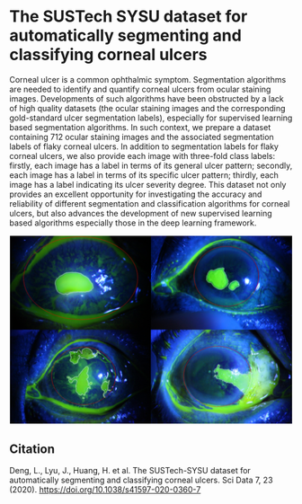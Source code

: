 # The SUSTech SYSU dataset for automatically segmenting and classifying corneal ulcers

Corneal ulcer is a common ophthalmic symptom. Segmentation algorithms are needed to identify and quantify corneal ulcers from ocular staining images. Developments of such algorithms have been obstructed by a lack of high quality datasets (the ocular staining images and the corresponding gold-standard ulcer segmentation labels), especially for supervised learning based segmentation algorithms. In such context, we prepare a dataset containing 712 ocular staining images and the associated segmentation labels of flaky corneal ulcers. In addition to segmentation labels for flaky corneal ulcers, we also provide each image with three-fold class labels: firstly, each image has a label in terms of its general ulcer pattern; secondly, each image has a label in terms of its specific ulcer pattern; thirdly, each image has a label indicating its ulcer severity degree. This dataset not only provides an excellent opportunity for investigating the accuracy and reliability of different segmentation and classification algorithms for corneal ulcers, but also advances the development of new supervised learning based algorithms especially those in the deep learning framework.

![Samples](samples.png)

## Citation
Deng, L., Lyu, J., Huang, H. et al. The SUSTech-SYSU dataset for automatically segmenting and classifying corneal ulcers. Sci Data 7, 23 (2020). https://doi.org/10.1038/s41597-020-0360-7
